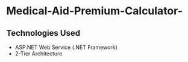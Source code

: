# Medical-Aid-Premium-Calculator-
## Technologies Used
- ASP.NET Web Service (.NET Framework)
- 2-Tier Architecture
